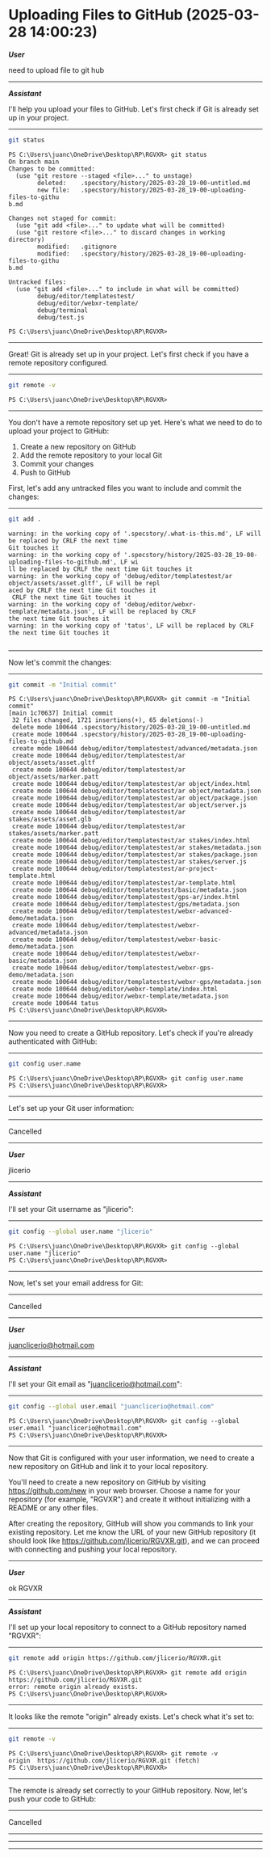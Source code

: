 <!-- Generated by SpecStory -->

# Uploading Files to GitHub (2025-03-28 14:00:23)

_**User**_

need to upload file to git hub

---

_**Assistant**_

I'll help you upload your files to GitHub. Let's first check if Git is already set up in your project.

---

```bash
git status
```

```
PS C:\Users\juanc\OneDrive\Desktop\RP\RGVXR> git status
On branch main
Changes to be committed:
  (use "git restore --staged <file>..." to unstage)
        deleted:    .specstory/history/2025-03-28_19-00-untitled.md
        new file:   .specstory/history/2025-03-28_19-00-uploading-files-to-githu
b.md

Changes not staged for commit:
  (use "git add <file>..." to update what will be committed)
  (use "git restore <file>..." to discard changes in working directory)
        modified:   .gitignore
        modified:   .specstory/history/2025-03-28_19-00-uploading-files-to-githu
b.md

Untracked files:
  (use "git add <file>..." to include in what will be committed)
        debug/editor/templatestest/
        debug/editor/webxr-template/
        debug/terminal
        debug/test.js

PS C:\Users\juanc\OneDrive\Desktop\RP\RGVXR>

```

---

Great! Git is already set up in your project. Let's first check if you have a remote repository configured.

---

```bash
git remote -v
```

```
PS C:\Users\juanc\OneDrive\Desktop\RP\RGVXR>

```

---

You don't have a remote repository set up yet. Here's what we need to do to upload your project to GitHub:

1. Create a new repository on GitHub
2. Add the remote repository to your local Git
3. Commit your changes
4. Push to GitHub

First, let's add any untracked files you want to include and commit the changes:

---

```bash
git add .
```

```
warning: in the working copy of '.specstory/.what-is-this.md', LF will be replaced by CRLF the next time 
Git touches it
warning: in the working copy of '.specstory/history/2025-03-28_19-00-uploading-files-to-github.md', LF wi
ll be replaced by CRLF the next time Git touches it
warning: in the working copy of 'debug/editor/templatestest/ar object/assets/asset.gltf', LF will be repl
aced by CRLF the next time Git touches it
 CRLF the next time Git touches it
warning: in the working copy of 'debug/editor/webxr-template/metadata.json', LF will be replaced by CRLF 
the next time Git touches it
warning: in the working copy of 'tatus', LF will be replaced by CRLF the next time Git touches it


```

---

Now let's commit the changes:

---

```bash
git commit -m "Initial commit"
```

```
PS C:\Users\juanc\OneDrive\Desktop\RP\RGVXR> git commit -m "Initial commit"
[main 1c70637] Initial commit
 32 files changed, 1721 insertions(+), 65 deletions(-)
 delete mode 100644 .specstory/history/2025-03-28_19-00-untitled.md
 create mode 100644 .specstory/history/2025-03-28_19-00-uploading-files-to-github.md
 create mode 100644 debug/editor/templatestest/advanced/metadata.json
 create mode 100644 debug/editor/templatestest/ar object/assets/asset.gltf
 create mode 100644 debug/editor/templatestest/ar object/assets/marker.patt
 create mode 100644 debug/editor/templatestest/ar object/index.html
 create mode 100644 debug/editor/templatestest/ar object/metadata.json
 create mode 100644 debug/editor/templatestest/ar object/package.json
 create mode 100644 debug/editor/templatestest/ar object/server.js
 create mode 100644 debug/editor/templatestest/ar stakes/assets/asset.glb
 create mode 100644 debug/editor/templatestest/ar stakes/assets/marker.patt
 create mode 100644 debug/editor/templatestest/ar stakes/index.html
 create mode 100644 debug/editor/templatestest/ar stakes/metadata.json
 create mode 100644 debug/editor/templatestest/ar stakes/package.json
 create mode 100644 debug/editor/templatestest/ar stakes/server.js
 create mode 100644 debug/editor/templatestest/ar-project-template.html
 create mode 100644 debug/editor/templatestest/ar-template.html
 create mode 100644 debug/editor/templatestest/basic/metadata.json
 create mode 100644 debug/editor/templatestest/gps-ar/index.html
 create mode 100644 debug/editor/templatestest/gps/metadata.json
 create mode 100644 debug/editor/templatestest/webxr-advanced-demo/metadata.json
 create mode 100644 debug/editor/templatestest/webxr-advanced/metadata.json
 create mode 100644 debug/editor/templatestest/webxr-basic-demo/metadata.json
 create mode 100644 debug/editor/templatestest/webxr-basic/metadata.json
 create mode 100644 debug/editor/templatestest/webxr-gps-demo/metadata.json
 create mode 100644 debug/editor/templatestest/webxr-gps/metadata.json
 create mode 100644 debug/editor/webxr-template/index.html
 create mode 100644 debug/editor/webxr-template/metadata.json
 create mode 100644 tatus
PS C:\Users\juanc\OneDrive\Desktop\RP\RGVXR>
```

---

Now you need to create a GitHub repository. Let's check if you're already authenticated with GitHub:

---

```bash
git config user.name
```

```
PS C:\Users\juanc\OneDrive\Desktop\RP\RGVXR> git config user.name
PS C:\Users\juanc\OneDrive\Desktop\RP\RGVXR>
```

---

Let's set up your Git user information:

---

Cancelled

---

_**User**_

jlicerio

---

_**Assistant**_

I'll set your Git username as "jlicerio":

---

```bash
git config --global user.name "jlicerio"
```

```
PS C:\Users\juanc\OneDrive\Desktop\RP\RGVXR> git config --global user.name "jlicerio"
PS C:\Users\juanc\OneDrive\Desktop\RP\RGVXR>
```

---

Now, let's set your email address for Git:

---

Cancelled

---

_**User**_

juanclicerio@hotmail.com

---

_**Assistant**_

I'll set your Git email as "juanclicerio@hotmail.com":

---

```bash
git config --global user.email "juanclicerio@hotmail.com"
```

```
PS C:\Users\juanc\OneDrive\Desktop\RP\RGVXR> git config --global user.email "juanclicerio@hotmail.com"
PS C:\Users\juanc\OneDrive\Desktop\RP\RGVXR>
```

---

Now that Git is configured with your user information, we need to create a new repository on GitHub and link it to your local repository.

You'll need to create a new repository on GitHub by visiting https://github.com/new in your web browser. Choose a name for your repository (for example, "RGVXR") and create it without initializing with a README or any other files.

After creating the repository, GitHub will show you commands to link your existing repository. Let me know the URL of your new GitHub repository (it should look like https://github.com/jlicerio/RGVXR.git), and we can proceed with connecting and pushing your local repository.

---

_**User**_

ok RGVXR

---

_**Assistant**_

I'll set up your local repository to connect to a GitHub repository named "RGVXR":

---

```bash
git remote add origin https://github.com/jlicerio/RGVXR.git
```

```
PS C:\Users\juanc\OneDrive\Desktop\RP\RGVXR> git remote add origin https://github.com/jlicerio/RGVXR.git 
error: remote origin already exists.
PS C:\Users\juanc\OneDrive\Desktop\RP\RGVXR>
```

---

It looks like the remote "origin" already exists. Let's check what it's set to:

---

```bash
git remote -v
```

```
PS C:\Users\juanc\OneDrive\Desktop\RP\RGVXR> git remote -v
origin  https://github.com/jlicerio/RGVXR.git (fetch)
PS C:\Users\juanc\OneDrive\Desktop\RP\RGVXR>

```

---

The remote is already set correctly to your GitHub repository. Now, let's push your code to GitHub:

---

Cancelled

---



---



---

